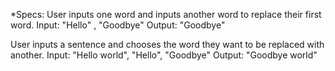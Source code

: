 *Specs:
User inputs one word and inputs another word to replace their first word.
Input: "Hello" , "Goodbye"
Output: "Goodbye"

User inputs a sentence and chooses the word they want to be replaced with another.
Input: "Hello world", "Hello", "Goodbye"
Output: "Goodbye world"
